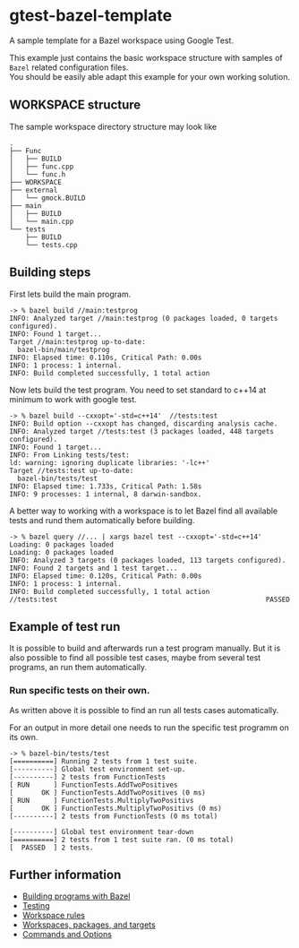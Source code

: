 # gtest-bazel-template  
A sample template for a Bazel workspace using Google Test.

This example just contains the basic workspace structure with samples of `Bazel` related configuration files.  
You should be easily able adapt this example for your own working solution.

## WORKSPACE structure 
The sample workspace directory structure may look like 

```
.
├── Func
│   ├── BUILD
│   ├── func.cpp
│   └── func.h
├── WORKSPACE
├── external
│   └── gmock.BUILD
├── main
│   ├── BUILD
│   └── main.cpp
└── tests
    ├── BUILD
    └── tests.cpp
```

## Building steps

First lets build the main program.

```
-> % bazel build //main:testprog
INFO: Analyzed target //main:testprog (0 packages loaded, 0 targets configured).
INFO: Found 1 target...
Target //main:testprog up-to-date:
  bazel-bin/main/testprog
INFO: Elapsed time: 0.110s, Critical Path: 0.00s
INFO: 1 process: 1 internal.
INFO: Build completed successfully, 1 total action
```

Now lets build the test program. You need to set standard to c++14 at minimum to work with google test.

```
-> % bazel build --cxxopt='-std=c++14'  //tests:test                                        
INFO: Build option --cxxopt has changed, discarding analysis cache.
INFO: Analyzed target //tests:test (3 packages loaded, 448 targets configured).
INFO: Found 1 target...
INFO: From Linking tests/test:
ld: warning: ignoring duplicate libraries: '-lc++'
Target //tests:test up-to-date:
  bazel-bin/tests/test
INFO: Elapsed time: 1.733s, Critical Path: 1.58s
INFO: 9 processes: 1 internal, 8 darwin-sandbox. 
```

A better way to working with a workspace is to let Bazel find all available tests and rund them automatically before building.

```
-> % bazel query //... | xargs bazel test --cxxopt='-std=c++14'
Loading: 0 packages loaded
Loading: 0 packages loaded
INFO: Analyzed 3 targets (0 packages loaded, 113 targets configured).
INFO: Found 2 targets and 1 test target...
INFO: Elapsed time: 0.120s, Critical Path: 0.00s
INFO: 1 process: 1 internal.
INFO: Build completed successfully, 1 total action
//tests:test                                                    PASSED 
```

## Example of test run

It is possible to build and afterwards run a test program manually. But it is also possible to find all possible test cases, maybe from several test programs, an run them automatically. 

### Run specific tests on their own.

As written above it is possible to find an run all tests cases automatically.

For an output in more detail one needs to run the specific test programm on its own.

```
-> % bazel-bin/tests/test                           
[==========] Running 2 tests from 1 test suite.
[----------] Global test environment set-up.
[----------] 2 tests from FunctionTests
[ RUN      ] FunctionTests.AddTwoPositives
[       OK ] FunctionTests.AddTwoPositives (0 ms)
[ RUN      ] FunctionTests.MultiplyTwoPositivs
[       OK ] FunctionTests.MultiplyTwoPositivs (0 ms)
[----------] 2 tests from FunctionTests (0 ms total)

[----------] Global test environment tear-down
[==========] 2 tests from 1 test suite ran. (0 ms total)
[  PASSED  ] 2 tests.
```

## Further information

- [Building programs with Bazel](https://bazel.build/run/build)
- [Testing](https://bazel.build/rules/testing)
- [Workspace rules](https://bazel.build/reference/be/workspace)
- [Workspaces, packages, and targets](https://bazel.build/concepts/build-ref#workspaces)
- [Commands and Options](https://bazel.build/docs/user-manual#bazelrc)